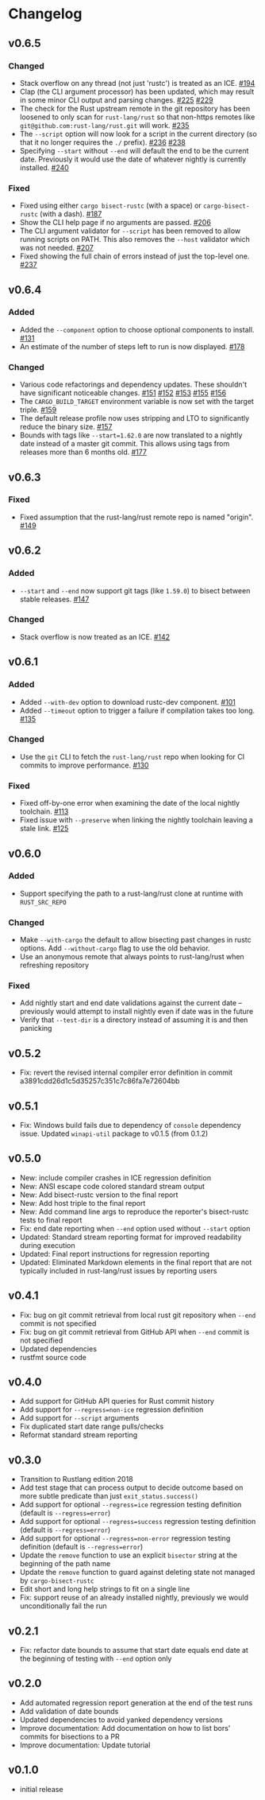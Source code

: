 # Changelog

## v0.6.5

### Changed

- Stack overflow on any thread (not just 'rustc') is treated as an ICE.
  [#194](https://github.com/rust-lang/cargo-bisect-rustc/pull/194)
- Clap (the CLI argument processor) has been updated, which may result in some minor CLI output and parsing changes.
  [#225](https://github.com/rust-lang/cargo-bisect-rustc/pull/225)
  [#229](https://github.com/rust-lang/cargo-bisect-rustc/pull/229)
- The check for the Rust upstream remote in the git repository has been loosened to only scan for `rust-lang/rust` so that non-https remotes like `git@github.com:rust-lang/rust.git` will work.
  [#235](https://github.com/rust-lang/cargo-bisect-rustc/pull/235)
- The `--script` option will now look for a script in the current directory (so that it no longer requires the `./` prefix).
  [#236](https://github.com/rust-lang/cargo-bisect-rustc/pull/236)
  [#238](https://github.com/rust-lang/cargo-bisect-rustc/pull/238)
- Specifying `--start` without `--end` will default the end to be the current date. Previously it would use the date of whatever nightly is currently installed.
  [#240](https://github.com/rust-lang/cargo-bisect-rustc/pull/240)

### Fixed

- Fixed using either `cargo bisect-rustc` (with a space) or `cargo-bisect-rustc` (with a dash).
  [#187](https://github.com/rust-lang/cargo-bisect-rustc/pull/187)
- Show the CLI help page if no arguments are passed.
  [#206](https://github.com/rust-lang/cargo-bisect-rustc/pull/206)
- The CLI argument validator for `--script` has been removed to allow running scripts on PATH. This also removes the `--host` validator which was not needed.
  [#207](https://github.com/rust-lang/cargo-bisect-rustc/pull/207)
- Fixed showing the full chain of errors instead of just the top-level one.
  [#237](https://github.com/rust-lang/cargo-bisect-rustc/pull/237)

## v0.6.4

### Added

- Added the `--component` option to choose optional components to install.
  [#131](https://github.com/rust-lang/cargo-bisect-rustc/pull/131)
- An estimate of the number of steps left to run is now displayed.
  [#178](https://github.com/rust-lang/cargo-bisect-rustc/pull/178)

### Changed

- Various code refactorings and dependency updates. These shouldn't have
  significant noticeable changes.
  [#151](https://github.com/rust-lang/cargo-bisect-rustc/pull/151)
  [#152](https://github.com/rust-lang/cargo-bisect-rustc/pull/152)
  [#153](https://github.com/rust-lang/cargo-bisect-rustc/pull/153)
  [#155](https://github.com/rust-lang/cargo-bisect-rustc/pull/155)
  [#156](https://github.com/rust-lang/cargo-bisect-rustc/pull/156)
- The `CARGO_BUILD_TARGET` environment variable is now set with the target triple.
  [#159](https://github.com/rust-lang/cargo-bisect-rustc/pull/159)
- The default release profile now uses stripping and LTO to significantly
  reduce the binary size.
  [#157](https://github.com/rust-lang/cargo-bisect-rustc/pull/157)
- Bounds with tags like `--start=1.62.0` are now translated to a nightly date
  instead of a master git commit. This allows using tags from releases more
  than 6 months old.
  [#177](https://github.com/rust-lang/cargo-bisect-rustc/pull/177)

## v0.6.3

### Fixed

- Fixed assumption that the rust-lang/rust remote repo is named "origin".
  [#149](https://github.com/rust-lang/cargo-bisect-rustc/pull/149)

## v0.6.2

### Added

- `--start` and `--end` now support git tags (like `1.59.0`) to bisect between stable releases.
  [#147](https://github.com/rust-lang/cargo-bisect-rustc/pull/147)

### Changed

- Stack overflow is now treated as an ICE.
  [#142](https://github.com/rust-lang/cargo-bisect-rustc/pull/142)

## v0.6.1

### Added

- Added `--with-dev` option to download rustc-dev component.
  [#101](https://github.com/rust-lang/cargo-bisect-rustc/pull/101)
- Added `--timeout` option to trigger a failure if compilation takes too long.
  [#135](https://github.com/rust-lang/cargo-bisect-rustc/pull/135)

### Changed
- Use the `git` CLI to fetch the `rust-lang/rust` repo when looking for CI commits to improve performance.
  [#130](https://github.com/rust-lang/cargo-bisect-rustc/pull/130)

### Fixed

- Fixed off-by-one error when examining the date of the local nightly toolchain.
  [#113](https://github.com/rust-lang/cargo-bisect-rustc/pull/113)
- Fixed issue with `--preserve` when linking the nightly toolchain leaving a stale link.
  [#125](https://github.com/rust-lang/cargo-bisect-rustc/pull/125)

## v0.6.0

### Added

- Support specifying the path to a rust-lang/rust clone at runtime with `RUST_SRC_REPO`

### Changed

- Make `--with-cargo` the default to allow bisecting past changes in rustc options. Add `--without-cargo` flag to use the old behavior.
- Use an anonymous remote that always points to rust-lang/rust when refreshing repository

### Fixed

- Add nightly start and end date validations against the current date – previously would attempt to install nightly even if date was in the future
- Verify that `--test-dir` is a directory instead of assuming it is and then panicking

## v0.5.2

- Fix: revert the revised internal compiler error definition in commit a3891cdd26d1c5d35257c351c7c86fa7e72604bb

## v0.5.1

- Fix: Windows build fails due to dependency of `console` dependency issue.  Updated `winapi-util` package to v0.1.5 (from 0.1.2)

## v0.5.0

- New: include compiler crashes in ICE regression definition
- New: ANSI escape code colored standard stream output
- New: Add bisect-rustc version to the final report
- New: Add host triple to the final report
- New: Add command line args to reproduce the reporter's bisect-rustc tests to final report
- Fix: end date reporting when `--end` option used without `--start` option
- Updated: Standard stream reporting format for improved readability during execution
- Updated: Final report instructions for regression reporting
- Updated: Eliminated Markdown elements in the final report that are not typically included in rust-lang/rust issues by reporting users

## v0.4.1

- Fix: bug on git commit retrieval from local rust git repository when `--end` commit is not specified
- Fix: bug on git commit retrieval from GitHub API when `--end` commit is not specified
- Updated dependencies
- rustfmt source code

## v0.4.0

- Add support for GitHub API queries for Rust commit history
- Add support for `--regress=non-ice` regression definition
- Add support for `--script` arguments
- Fix duplicated start date range pulls/checks
- Reformat standard stream reporting

## v0.3.0

- Transition to Rustlang edition 2018
- Add test stage that can process output to decide outcome based on more subtle predicate than just `exit_status.success()`
- Add support for optional `--regress=ice` regression testing definition (default is `--regress=error`)
- Add support for optional `--regress=success` regression testing definition (default is `--regress=error`)
- Add support for optional `--regress=non-error` regression testing definition (default is `--regress=error`)
- Update the `remove` function to use an explicit `bisector` string at the beginning of the path name
- Update the `remove` function to guard against deleting state not managed by `cargo-bisect-rustc`
- Edit short and long help strings to fit on a single line
- Fix: support reuse of an already installed nightly, previously we would unconditionally fail the run

## v0.2.1

- Fix: refactor date bounds to assume that start date equals end date at the beginning of testing with `--end` option only

## v0.2.0

- Add automated regression report generation at the end of the test runs
- Add validation of date bounds
- Updated dependencies to avoid yanked dependency versions
- Improve documentation: Add documentation on how to list bors' commits for bisections to a PR
- Improve documentation: Update tutorial

## v0.1.0

- initial release
